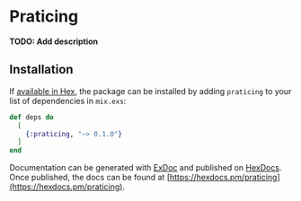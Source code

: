 # Praticing

**TODO: Add description**

## Installation

If [available in Hex](https://hex.pm/docs/publish), the package can be installed
by adding `praticing` to your list of dependencies in `mix.exs`:

```elixir
def deps do
  [
    {:praticing, "~> 0.1.0"}
  ]
end
```

Documentation can be generated with [ExDoc](https://github.com/elixir-lang/ex_doc)
and published on [HexDocs](https://hexdocs.pm). Once published, the docs can
be found at [https://hexdocs.pm/praticing](https://hexdocs.pm/praticing).

